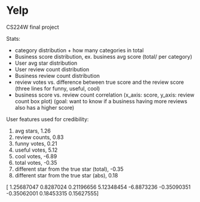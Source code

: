 Yelp
====

CS224W final project

Stats:
- category distribution + how many categories in total
- Business score distribution, ex. business avg score (total/ per category)
- User avg star distribution
- User review count distribution
- Business review count distribution
- review votes vs. difference between true score and the review score (three lines for funny, useful, cool)
- business score vs. review count correlation (x_axis: score, y_axis: review count box plot) (goal: want to know 
  if a business having more reviews also has a higher score)

User features used for credibility:
1. avg stars, 1.26
2. review counts, 0.83
3. funny votes, 0.21
4. useful votes, 5.12
5. cool votes, -6.89
6. total votes, -0.35
7. different star from the true star (total), -0.35
8. different star from the true star (abs), 0.18

[ 1.25687047  0.8287024   0.21196656  5.12348454 -6.8873236  -0.35090351
 -0.35062001  0.18453315  0.15627555]
